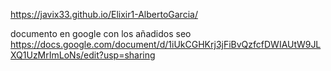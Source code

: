https://javix33.github.io/Elixir1-AlbertoGarcia/

documento en google con los añadidos seo
https://docs.google.com/document/d/1iUkCGHKrj3jFiBvQzfcfDWIAUtW9JLXQ1UzMrImLoNs/edit?usp=sharing